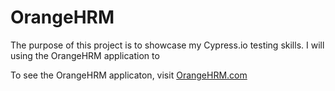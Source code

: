 # OrangeHRM
The purpose of this project is to showcase my Cypress.io testing skills. I will using the OrangeHRM application to 

To see the OrangeHRM applicaton, visit [OrangeHRM.com](https://opensource-demo.orangehrmlive.com/web/index.php/auth/login)